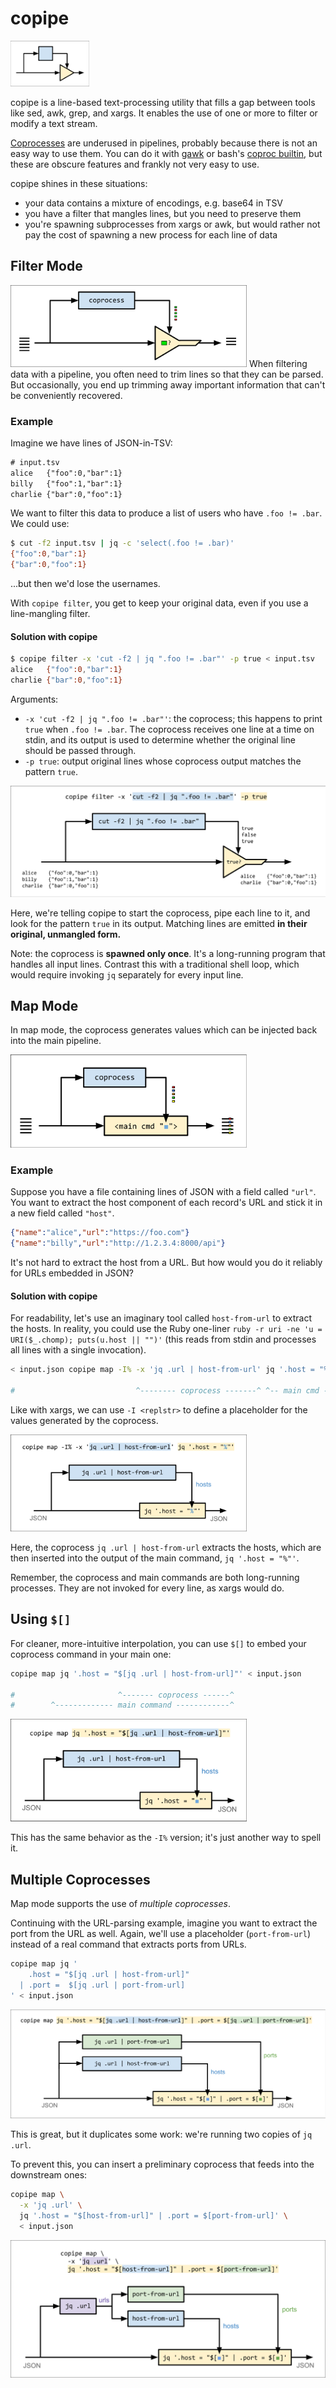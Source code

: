 # copipe

<img src="./images/copipe_small.svg" width="25%">

copipe is a line-based text-processing utility that fills a gap between tools like
sed, awk, grep, and xargs. It enables the use of one or more to filter or modify a
text stream.

[Coprocesses](https://en.wikipedia.org/wiki/Coprocess) are underused in pipelines,
probably because there is not an easy way to use them. You can do it with
[gawk](https://www.gnu.org/software/gawk/manual/html_node/Two_002dway-I_002fO.html)
or bash's [coproc
builtin](https://www.gnu.org/software/bash/manual/html_node/Coprocesses.html), but
these are obscure features and frankly not very easy to use.

copipe shines in these situations:
- your data contains a mixture of encodings, e.g. base64 in TSV
- you have a filter that mangles lines, but you need to preserve them
- you're spawning subprocesses from xargs or awk, but would rather not pay the cost
  of spawning a new process for each line of data

## Filter Mode
<img src="./images/copipe_filter.svg" width="75%">
When filtering data with a pipeline, you often need to trim lines so that they can be
parsed. But occasionally, you end up trimming away important information that can't
be conveniently recovered.

### Example
Imagine we have lines of JSON-in-TSV:
```txt
# input.tsv
alice	{"foo":0,"bar":1}
billy	{"foo":1,"bar":1}
charlie	{"bar":0,"foo":1}
```
We want to filter this data to produce a list of users who have `.foo != .bar`. We
could use:
```bash
$ cut -f2 input.tsv | jq -c 'select(.foo != .bar)'
{"foo":0,"bar":1}
{"bar":0,"foo":1}
```
...but then we'd lose the usernames.

With `copipe filter`, you get to keep your original data, even if you use a
line-mangling filter.

#### Solution with copipe
```bash
$ copipe filter -x 'cut -f2 | jq ".foo != .bar"' -p true < input.tsv
alice	{"foo":0,"bar":1}
charlie	{"bar":0,"foo":1}
```
Arguments:
* `-x 'cut -f2 | jq ".foo != .bar"'`: the coprocess; this happens to print `true` when `.foo != .bar`. The coprocess receives one line at a time on stdin, and its output is used to determine whether the original line should be passed through.
* `-p true`: output original lines whose coprocess output matches the pattern `true`.

<img src="./images/copipe_filter_annotated.svg">

Here, we're telling copipe to start the coprocess, pipe each line to it, and look for
the pattern `true` in its output. Matching lines are emitted **in their original,
unmangled form.**

Note: the coprocess is **spawned only once**. It's a long-running program that
handles all input lines. Contrast this with a traditional shell loop, which would
require invoking `jq` separately for every input line.

## Map Mode
In map mode, the coprocess generates values which can be injected back into the main
pipeline.

<img src="./images/copipe_map.svg" width="75%">

### Example
Suppose you have a file containing lines of JSON with a field called `"url"`. You
want to extract the host component of each record's URL and stick it in a new field
called `"host"`.

```json
{"name":"alice","url":"https://foo.com"}
{"name":"billy","url":"http://1.2.3.4:8000/api"}
```

It's not hard to extract the host from a URL. But how would you do it reliably for
URLs embedded in JSON?

#### Solution with copipe
For readability, let's use an imaginary tool called `host-from-url` to extract the
hosts. In reality, you could use the Ruby one-liner
`ruby -r uri -ne 'u = URI($_.chomp); puts(u.host || "")'` (this reads from stdin and
processes all lines with a single invocation).

```bash
< input.json copipe map -I% -x 'jq .url | host-from-url' jq '.host = "%"'

#                           ^-------- coprocess -------^ ^-- main cmd --^
```
Like with xargs, we can use `-I <replstr>` to define a placeholder for the values
generated by the coprocess.

<img src="./images/copipe_map_example.svg" width="75%">

Here, the coprocess `jq .url | host-from-url` extracts the hosts, which are then
inserted into the output of the main command, `jq '.host = "%"'`.

Remember, the coprocess and main commands are both long-running processes. They are
not invoked for every line, as xargs would do.

## Using `$[]`
For cleaner, more-intuitive interpolation, you can use `$[]` to embed your coprocess
command in your main one:

```bash
copipe map jq '.host = "$[jq .url | host-from-url]"' < input.json

#                       ^------- coprocess ------^
#        ^------------- main command ------------^
```

<img src="./images/copipe_map_example_interp.svg" width="75%">

This has the same behavior as the `-I%` version; it's just another way to spell it.

## Multiple Coprocesses
Map mode supports the use of _multiple coprocesses_.

Continuing with the URL-parsing example, imagine you want to extract the port from
the URL as well. Again, we'll use a placeholder (`port-from-url`) instead of a real
command that extracts ports from URLs.

```bash
copipe map jq '
    .host = "$[jq .url | host-from-url]"
  | .port =  $[jq .url | port-from-url]
' < input.json
```

<img src="./images/copipe_map_multiple.svg">

This is great, but it duplicates some work: we're running two copies of `jq .url`.

To prevent this, you can insert a preliminary coprocess that feeds into the
downstream ones:

```bash
copipe map \
  -x 'jq .url' \
  jq '.host = "$[host-from-url]" | .port = $[port-from-url]' \
  < input.json
```

<img src="./images/copipe_map_multiple_prelim.svg">
